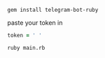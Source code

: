 ```gem install telegram-bot-ruby```

paste your token in
```ruby
token = ' ' 
```
```ruby main.rb```

